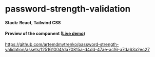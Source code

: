 # password-strength-validation

#### Stack: React, Tailwind CSS
#### Preview of the component ([Live demo](https://password-strength-validator-azure.vercel.app/))
https://github.com/artemdmytrenko/password-strength-validation/assets/125161004/da70815a-d4dd-47ae-ac16-a7da63a2ec27


